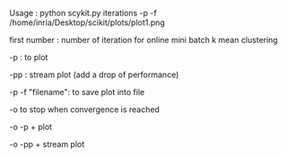 Usage : python scykit.py iterations -p -f /home/inria/Desktop/scikit/plots/plot1.png

first number : number of iteration for online mini batch k mean clustering

-p : to plot

-pp : stream plot (add a drop of performance)

-p -f "filename": to save plot into file 

-o to stop when convergence is reached

-o -p + plot

-o -pp + stream plot

